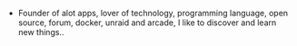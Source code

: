 - Founder of alot apps, lover of technology, programming language, open source, forum, docker, unraid and arcade, I like to discover and learn new things..
  <br>





















































































































































































































































































































































































































































































































































































































































































































































































































































































































































































































































































































































































































































































































































































































































































































































































































































































































































































































































































































































































































































































































































































































































































































































































































































































































































































































































































































































































































































































































































































































































































































































